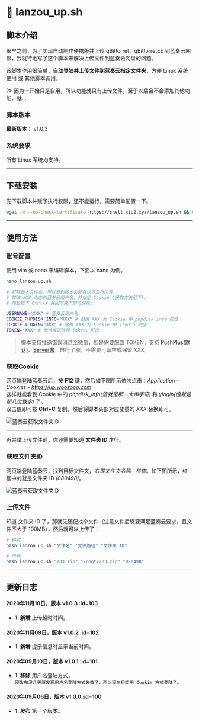 # 📑 lanzou_up.sh

## 脚本介绍

很早之前，为了实现自动制作便携版并上传 qBittorret、qBittorretEE 到蓝奏云网盘，我就特地写了这个脚本来解决上传文件到蓝奏云网盘的问题。  

该脚本作用很简单，**自动登陆并上传文件到蓝奏云指定文件夹**，方便 Linux 系统使用 或 其他脚本调用。  

?> 因为一开始只是自用，所以功能就只有上传文件，至于以后会不会添加其他功能，就...

### 脚本版本

**最新版本：** v1.0.3

### 系统要求

所有 Linux 系统均支持。

****

## 下载安装

先下载脚本并赋予执行权限，还不能运行，需要简单配置一下。

``` bash
wget -N --no-check-certificate https://shell.xiu2.xyz/lanzou_up.sh && chmod +x lanzou_up.sh
```

****

## 使用方法

### 账号配置

使用 vim 或 nano 来编辑脚本，下面以 nano 为例。  
``` bash
nano lanzou_up.sh

# 打开脚本文件后，可以看到脚本头部有以下三行内容。
# 修改 XXX 为你的蓝奏云用户名，并指定 Cookie (获取方法见下)。
# 然后按下 Ctrl+X 并回车两下即可保存。

USERNAME="XXX" # 蓝奏云用户名
COOKIE_PHPDISK_INFO="XXX" # 替换 XXX 为 Cookie 中 phpdisk_info 的值
COOKIE_YLOGIN="XXX" # 替换 XXX 为 Cookie 中 ylogin 的值
TOKEN="XXX" # 微信推送链接 Token，可选
```

> 脚本支持推送错误消息至微信，但是需要配置 TOKEN，支持 [PushPlus(默认)](http://pushplus.hxtrip.com)、[Server酱](https://sc.ftqq.com/3.version)，自行了解，不需要可留空或保留 XXX。  


### 获取Cookie

网页端登陆蓝奏云后，按 **F12** 键，然后如下图所示依次点击：*Application - Cookies - https://up.woozooo.com*  
这样就能看到 Cookie 中的 *phpdisk_info(值就是那一大串字符)* 和 *ylogin(值就是那几位数字)* 了。  
双击值即可按 **Ctrl+C** 复制，然后将脚本头部对应变量的 *XXX* 替换即可。  

![蓝奏云获取文件夹ID](https://cdn.jsdelivr.net/gh/XIU2/Shell@master/img/lanzou_up-02.png)

****

再尝试上传文件前，你还需要知道 **文件夹 ID** 才行。  

### 获取文件夹ID

网页端登陆蓝奏云，找到目标文件夹，*右键文件夹名称 - 检查*。如下图所示，红框中的就是文件夹 ID *(880498)*。  

![蓝奏云获取文件夹ID](https://cdn.jsdelivr.net/gh/XIU2/Shell@master/img/lanzou_up-01.png)

### 上传文件

知道 文件夹 ID 了，那就先随便找个文件（注意文件后缀要满足蓝奏云要求，且文件不大于 100MB），然后就可以上传了：  

``` bash
# 格式：
bash lanzou_up.sh "文件名" "文件路径" "文件夹 ID"

# 示例
bash lanzou_up.sh "233.zip" "/root/233.zip" "880498"
```

****

## 更新日志
 
#### 2020年11月10日，版本 v1.0.3 :id=103
 - **1. 新增** 上传超时时间。  

#### 2020年11月09日，版本 v1.0.2 :id=102
 - **1. 新增** 提示信息时显示当前时间。  

#### 2020年09月10日，版本 v1.0.1 :id=101
 - **1. 移除** 用户名登陆方式。  
`刚发布没几天就发现用户名登陆方式失效了，所以现在只能用 Cookie 方式登陆了。`

#### 2020年09月06日，版本 v1.0.0 :id=100
 - **1. 发布** 第一个版本。
